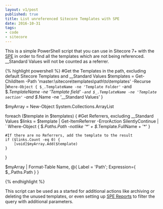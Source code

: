 ```yaml
---
layout: v1/post
published: true
title: List unreferenced Sitecore Templates with SPE
date: 2016-10-31
tags:
- code
- sitecore
---
```

[SPE]: https://sitecorepowershell.gitbooks.io/sitecore-powershell-extensions/ "Sitecore PowerShell Extensions"
[SPE Reports]: https://sitecorepowershell.gitbooks.io/sitecore-powershell-extensions/reports.html "SPE Reports"

This is a simple PowerShell script that you can use in Sitecore 7+ with the [SPE][SPE] in order to find all the templates which are not being referenced. __Standard Values will not be counted as a referrer.

{% highlight powershell %}
#Get the Templates in the path, excluding default Sitecore Templates and __Standard Values
$templates = Get-ChildItem -Path 'master:\sitecore\templates\path\to\templates' -Recurse |`
    Where-Object { $_.TemplateName -ne 'Template Folder' `
    	-and $_.TemplateName -ne 'Template field' `
        -and $_.TemplateName -ne 'Template section' `
        -and $_.Name -ne '__Standard Values' }

$myArray = New-Object System.Collections.ArrayList

foreach ($template in $templates) {
    #Get Referrers, excluding __Standard Values
    $links = $template | Get-ItemReferrer -ErrorAction SilentlyContinue | `
        Where-Object { $_.Paths.Path -notlike '*' + $_.Template.FullName + '*' }
    
    #If there are no Referrers, add the template to the result
    if ($links.Count -eq 0) {
        [void]$myArray.Add($template)
    }
}
    
$myArray | Format-Table Name, @{ Label = 'Path'; Expression={ $_.Paths.Path } }

{% endhighlight %}

This script can be used as a started for additional actions like archiving or deleting the unused templates, or even setting up [SPE Reports][SPE Reports] to filter the query with additional parameters.